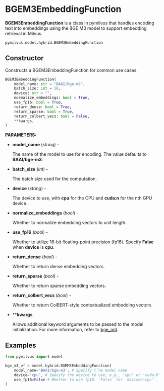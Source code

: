 # BGEM3EmbeddingFunction

**BGEM3EmbeddingFunction** is a class in pymilvus that handles encoding text into embeddings using the BGE M3 model to support embedding retrieval in Milvus.

```python
pymilvus.model.hybrid.BGEM3EmbeddingFunction
```

## Constructor

Constructs a BGEM3EmbeddingFunction for common use cases.

```python
BGEM3EmbeddingFunction(
    model_name: str = "BAAI/bge-m3",
    batch_size: int = 16,
    device: str = "",
    normalize_embeddings: bool = True,
    use_fp16: bool = True,
    return_dense: bool = True,
    return_sparse: bool = True,
    return_colbert_vecs: bool = False,
    **kwargs,
)
```

**PARAMETERS:**

- **model_name** (*string*) -

    The name of the model to use for encoding. The value defaults to **BAAI/bge-m3**.

- **batch_size** (*int*) -

    The batch size used for the computation.

- **device** (*string*) -

    The device to use, with **cpu** for the CPU and **cuda:n** for the nth GPU device.

- **normalize_embeddings** (*bool*) -

    Whether to normalize embedding vectors to unit length.

- **use_fp16** (*bool*) -

    Whether to utilize 16-bit floating-point precision (fp16). Specify **False** when **device** is **cpu**.

- **return_dense** (*bool*) -

    Whether to return dense embedding vectors. 

- **return_sparse** (*bool*) -

    Whether to return sparse embedding vectors.

- **return_colbert_vecs** (*bool*) -

    Whether to return ColBERT-style contextualized embedding vectors.

- ****kwargs**

    Allows additional keyword arguments to be passed to the model initialization. For more information, refer to [bge_m3](https://github.com/FlagOpen/FlagEmbedding/blob/master/FlagEmbedding/bge_m3.py).

## Examples

```python
from pymilvus import model

bge_m3_ef = model.hybrid.BGEM3EmbeddingFunction(
    model_name='BAAI/bge-m3', # Specify t`he model name
    device='cpu', # Specify the device to use, e.g., 'cpu' or 'cuda:0'
    use_fp16=False # Whether to use fp16. `False` for `device='cpu'`.
)
```

<DocCardList />